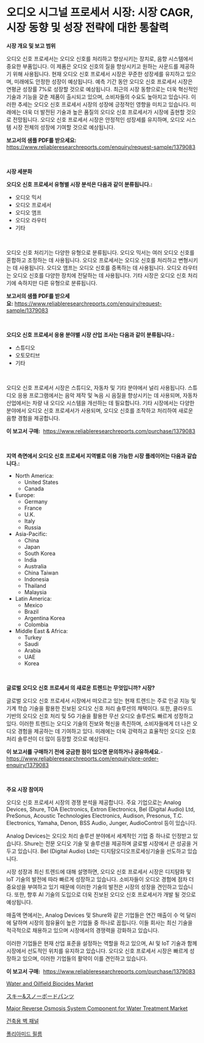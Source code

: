 <p><h1>오디오 시그널 프로세서 시장: 시장 CAGR, 시장 동향 및 성장 전략에 대한 통찰력</h1></p><p><strong>시장 개요 및 보고 범위</strong></p>
<p><p>오디오 신호 프로세서는 오디오 신호를 처리하고 향상시키는 장치로, 음향 시스템에서 중요한 부품입니다. 이 제품은 오디오 신호의 질을 향상시키고 원하는 사운드를 제공하기 위해 사용됩니다. 현재 오디오 신호 프로세서 시장은 꾸준한 성장세를 유지하고 있으며, 미래에도 안정한 성장이 예상됩니다. 예측 기간 동안 오디오 신호 프로세서 시장은 연평균 성장률 7%로 성장할 것으로 예상됩니다. 최근의 시장 동향으로는 더욱 혁신적인 기술과 기능을 갖춘 제품이 출시되고 있으며, 소비자들의 수요도 높아지고 있습니다. 이러한 추세는 오디오 신호 프로세서 시장의 성장에 긍정적인 영향을 미치고 있습니다. 미래에는 더욱 더 발전된 기술과 높은 품질의 오디오 신호 프로세서가 시장에 출현할 것으로 전망됩니다. 오디오 신호 프로세서 시장은 안정적인 성장세를 유지하며, 오디오 시스템 시장 전체의 성장에 기여할 것으로 예상됩니다.</p></p>
<p><strong>보고서의 샘플 PDF를 받으세요:</strong> <a href="https://www.reliableresearchreports.com/enquiry/request-sample/1379083">https://www.reliableresearchreports.com/enquiry/request-sample/1379083</a></p>
<p>&nbsp;</p>
<p><strong>시장 세분화</strong></p>
<p><strong>오디오 신호 프로세서 유형별 시장 분석은 다음과 같이 분류됩니다.:</strong></p>
<p><ul><li>오디오 믹서</li><li>오디오 프로세서</li><li>오디오 앰프</li><li>오디오 라우터</li><li>기타</li></ul></p>
<p>&nbsp;</p>
<p><p>오디오 신호 처리기는 다양한 유형으로 분류됩니다. 오디오 믹서는 여러 오디오 신호를 혼합하고 조정하는 데 사용됩니다. 오디오 프로세서는 오디오 신호를 처리하고 변형시키는 데 사용됩니다. 오디오 앰프는 오디오 신호를 증폭하는 데 사용됩니다. 오디오 라우터는 오디오 신호를 다양한 장치에 전달하는 데 사용됩니다. 기타 시장은 오디오 신호 처리기에 속하지만 다른 유형으로 분류됩니다.</p></p>
<p><strong>보고서의 샘플 PDF를 받으세요:</strong>&nbsp;<a href="https://www.reliableresearchreports.com/enquiry/request-sample/1379083">https://www.reliableresearchreports.com/enquiry/request-sample/1379083</a></p>
<p>&nbsp;</p>
<p><strong> 오디오 신호 프로세서 응용 분야별 시장 산업 조사는 다음과 같이 분류됩니다.:</strong></p>
<p><ul><li>스튜디오</li><li>오토모티브</li><li>기타</li></ul></p>
<p>&nbsp;</p>
<p><p>오디오 신호 프로세서 시장은 스튜디오, 자동차 및 기타 분야에서 널리 사용됩니다. 스튜디오 응용 프로그램에서는 음악 제작 및 녹음 시 음질을 향상시키는 데 사용되며, 자동차 산업에서는 차량 내 오디오 시스템을 개선하는 데 필요합니다. 기타 시장에서는 다양한 분야에서 오디오 신호 프로세서가 사용되며, 오디오 신호를 조작하고 처리하여 새로운 음향 경험을 제공합니다.</p></p>
<p><strong>이 보고서 구매:</strong>&nbsp; <a href="https://www.reliableresearchreports.com/purchase/1379083">https://www.reliableresearchreports.com/purchase/1379083</a></p>
<p>&nbsp;</p>
<p><strong>지역 측면에서 오디오 신호 프로세서 지역별로 이용 가능한 시장 플레이어는 다음과 같습니다.:</strong></p>
<p><ul>
    <li>
        North America:
        <ul>
            <li>United States</li>
            <li>Canada</li>
        </ul>
    </li>
    <li>
        Europe:
        <ul>
            <li>Germany</li>
            <li>France</li>
            <li>U.K.</li>
            <li>Italy</li>
            <li>Russia</li>
        </ul>
    </li>
    <li>
        Asia-Pacific:
        <ul>
            <li>China</li>
            <li>Japan</li>
            <li>South Korea</li>
            <li>India</li>
            <li>Australia</li>
            <li>China Taiwan</li>
            <li>Indonesia</li>
            <li>Thailand</li>
            <li>Malaysia</li>
        </ul>
    </li>
    <li>
        Latin America:
        <ul>
            <li>Mexico</li>
            <li>Brazil</li>
            <li>Argentina Korea</li>
            <li>Colombia</li>
        </ul>
    </li>
    <li>
        Middle East & Africa:
        <ul>
            <li>Turkey</li>
            <li>Saudi</li>
            <li>Arabia</li>
            <li>UAE</li>
            <li>Korea</li>
        </ul>
    </li>
    </ul></p>
<p>&nbsp;</p>
<p><strong>글로벌 오디오 신호 프로세서 의 새로운 트렌드는 무엇입니까? 시장?</strong></p>
<p><p>글로벌 오디오 신호 프로세서 시장에서 떠오르고 있는 현재 트렌드는 주로 인공 지능 및 기계 학습 기술을 활용한 진보된 오디오 신호 처리 솔루션의 채택이다. 또한, 클라우드 기반의 오디오 신호 처리 및 5G 기술을 활용한 무선 오디오 솔루션도 빠르게 성장하고 있다. 이러한 트렌드는 오디오 기술의 진보와 혁신을 촉진하며, 소비자들에게 더 나은 오디오 경험을 제공하는 데 기여하고 있다. 미래에는 더욱 강력하고 효율적인 오디오 신호 처리 솔루션이 더 많이 등장할 것으로 예상된다.</p></p>
<p><strong>이 보고서를 구매하기 전에 궁금한 점이 있으면 문의하거나 공유하세요.</strong>- <a href="https://www.reliableresearchreports.com/enquiry/pre-order-enquiry/1379083">https://www.reliableresearchreports.com/enquiry/pre-order-enquiry/1379083</a></p>
<p>&nbsp;</p>
<p><strong>주요 시장 참여자</strong></p>
<p><p>오디오 신호 프로세서 시장의 경쟁 분석을 제공합니다. 주요 기업으로는 Analog Devices, Shure, TOA Electronics, Extron Electronics, Bel (Digital Audio) Ltd, PreSonus, Acoustic Technologies Electronics, Audison, Presonus, T.C. Electronics, Yamaha, Denon, BSS Audio, Junger, AudioControl 등이 있습니다. </p><p>Analog Devices는 오디오 처리 솔루션 분야에서 세계적인 기업 중 하나로 인정받고 있습니다. Shure는 전문 오디오 기술 및 솔루션을 제공하며 글로벌 시장에서 큰 성공을 거두고 있습니다. Bel (Digital Audio) Ltd는 디지턈오디오프로세싱기술을 선도하고 있습니다.</p><p>시장 성장과 최신 트렌드에 대해 설명하면, 오디오 신호 프로세서 시장은 디지턈화 및 IoT 기술의 발전에 따라 빠르게 성장하고 있습니다. 소비자들이 오디오 경험에 점차 더 중요성을 부여하고 있기 때문에 이러한 기술의 발전은 시장의 성장을 견인하고 있습니다. 또한, 향후 AI 기술의 도입으로 더욱 진보된 오디오 신호 프로세서가 개발 될 것으로 예상됩니다.</p><p>매출액 면에서는, Analog Devices 및 Shure와 같은 기업들은 연간 매출이 수 억 달러에 달하며 시장의 점유율이 높은 기업들 중 하나로 꼽힙니다. 이들 회사는 최신 기술을 적극적으로 채용하고 있으며 시장에서의 경쟁력을 강화하고 있습니다. </p><p>이러한 기업들은 현재 산업 표준을 설정하는 역할을 하고 있으며, AI 및 IoT 기술과 함께 시장에서 선도적인 위치를 유지하고 있습니다. 오디오 신호 프로세서 시장은 빠르게 성장하고 있으며, 이러한 기업들의 활약이 이를 견인하고 있습니다.</p></p>
<p><strong>이 보고서 구매:</strong>&nbsp;&nbsp;<a href="https://www.reliableresearchreports.com/purchase/1379083">https://www.reliableresearchreports.com/purchase/1379083</a></p>
<p><p><a href="https://github.com/mabutironaldo/Market-Research-Report-List-3/blob/main/water-and-oilfield-biocides-market.md">Water and Oilfield Biocides Market</a></p><p><a href="https://github.com/ihabdkwlxs948/Market-Research-Report-List-1/blob/main/64174121383.md">スキー&スノーボードパンツ</a></p><p><a href="https://issuu.com/reportprime-2/docs/major-reverse-osmosis-system-component-for-water-t">Major Reverse Osmosis System Component for Water Treatment Market</a></p><p><a href="https://github.com/hxzi07639916/Market-Research-Report-List-1/blob/main/1158364985.md">건축용 벽 패널</a></p><p><a href="https://medium.com/@danykakilback/%ED%8F%B4%EB%A6%AC%EC%95%84%EB%AF%B8%EB%93%9C-%ED%95%84%EB%A6%84-%EC%8B%9C%EC%9E%A5-%EB%B6%84%EC%84%9D-%EB%B0%8F-2024%EB%85%84%EB%B6%80%ED%84%B0-2031%EB%85%84%EA%B9%8C%EC%A7%80%EC%9D%98-%ED%81%AC%EA%B8%B0-%EC%A0%84%EB%A7%9D-94700d23771f">폴리아미드 필름</a></p></p>
